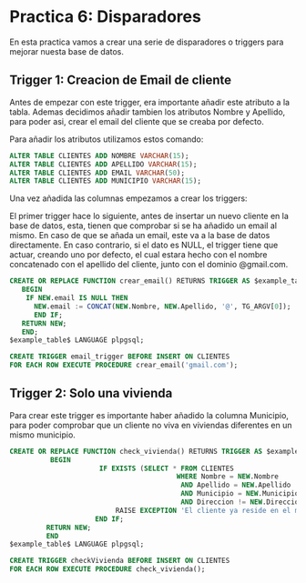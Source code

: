 # Practica 6: Disparadores

En esta practica vamos a crear una serie de disparadores o triggers para mejorar nuesta base de datos.

## Trigger 1: Creacion de Email de cliente

Antes de empezar con este trigger, era importante añadir este atributo a la tabla. Ademas decidimos añadir tambien los atributos Nombre y Apellido, para poder asi, crear el email del cliente que se creaba por defecto.

Para añadir los atributos utilizamos estos comando:

```sql
ALTER TABLE CLIENTES ADD NOMBRE VARCHAR(15);
ALTER TABLE CLIENTES ADD APELLIDO VARCHAR(15);
ALTER TABLE CLIENTES ADD EMAIL VARCHAR(50);
ALTER TABLE CLIENTES ADD MUNICIPIO VARCHAR(15);
```

Una vez añadida las columnas empezamos a crear los triggers:

El primer trigger hace lo siguiente, antes de insertar un nuevo cliente en la base de datos, esta, tienen que comprobar si se ha añadido un email al mismo. En caso de que se añada un email, este va a la base de datos directamente. En caso contrario, si el dato es NULL, el trigger tiene que actuar, creando uno por defecto, el cual estara hecho con el nombre concatenado con el apellido del cliente, junto con el dominio @gmail.com.

```sql
CREATE OR REPLACE FUNCTION crear_email() RETURNS TRIGGER AS $example_table$
   BEGIN
    IF NEW.email IS NULL THEN
      NEW.email := CONCAT(NEW.Nombre, NEW.Apellido, '@', TG_ARGV[0]);
      END IF;
   RETURN NEW;
   END;
$example_table$ LANGUAGE plpgsql;

CREATE TRIGGER email_trigger BEFORE INSERT ON CLIENTES
FOR EACH ROW EXECUTE PROCEDURE crear_email('gmail.com');
```

## Trigger 2: Solo una vivienda

Para crear este trigger es importante haber añadido la columna Municipio, para poder comprobar que un cliente no viva en viviendas diferentes en un mismo municipio.

```sql
CREATE OR REPLACE FUNCTION check_vivienda() RETURNS TRIGGER AS $example_table$
          BEGIN
                      IF EXISTS (SELECT * FROM CLIENTES
                                         WHERE Nombre = NEW.Nombre
                                          AND Apellido = NEW.Apellido 
                                          AND Municipio = NEW.Municipio
                                          AND Direccion != NEW.Direccion) THEN                                            
                          RAISE EXCEPTION 'El cliente ya reside en el mismo municipio';
                     END IF;
         RETURN NEW;
         END
$example_table$ LANGUAGE plpgsql;
```

```sql
CREATE TRIGGER checkVivienda BEFORE INSERT ON CLIENTES
FOR EACH ROW EXECUTE PROCEDURE check_vivienda();
```